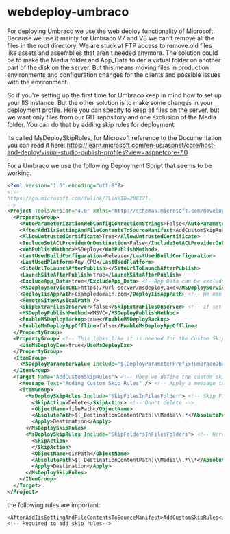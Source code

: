# webdeploy-umbraco

For deploying Umbraco we use the web deploy functionality of Microsoft. Because we use it mainly for Umbraco V7 and V8 we can't remove all the files in the root directory. We are stuck at FTP access to remove old files like assets and assemblies that aren't needed anymore. The solution could be to make the Media folder and App_Data folder a virtual folder on another part of the disk on the server. But this means moving files in production environments and configuration changes for the clients and possible issues with the environment. 

So if you're setting up the first time for Umbraco keep in mind how to set up your IIS instance. But the other solution is to make some changes in your deployment profile. Here you can specify to keep all files on the server, but we want only files from our GIT repository and one exclusion of the Media folder. You can do that by adding skip rules for deployment.

Its called MsDeploySkipRules, for Microsoft reference to the Documentation you can read it here:
https://learn.microsoft.com/en-us/aspnet/core/host-and-deploy/visual-studio-publish-profiles?view=aspnetcore-7.0

For a Umbraco we use the following Deployment Script that seems to be working.
```xml
<?xml version="1.0" encoding="utf-8"?>
<!--
https://go.microsoft.com/fwlink/?LinkID=208121.
-->
<Project ToolsVersion="4.0" xmlns="http://schemas.microsoft.com/developer/msbuild/2003">
  <PropertyGroup>
    <AutoParameterizationWebConfigConnectionStrings>False</AutoParameterizationWebConfigConnectionStrings>
    <AfterAddIisSettingAndFileContentsToSourceManifest>AddCustomSkipRules</AfterAddIisSettingAndFileContentsToSourceManifest> <!-- Required to add skip rules-->
    <AllowUntrustedCertificate>True</AllowUntrustedCertificate> 
    <IncludeSetACLProviderOnDestination>False</IncludeSetACLProviderOnDestination> <!-- We don't set folder rights, this will remove our current folder rights if set to true -->
    <WebPublishMethod>MSDeploy</WebPublishMethod>
    <LastUsedBuildConfiguration>Release</LastUsedBuildConfiguration>
    <LastUsedPlatform>Any CPU</LastUsedPlatform>
    <SiteUrlToLaunchAfterPublish></SiteUrlToLaunchAfterPublish>
    <LaunchSiteAfterPublish>true</LaunchSiteAfterPublish>
    <ExcludeApp_Data>true</ExcludeApp_Data> <!--App Data can be excluded from deployment -->
    <MSDeployServiceURL>https://url-server/msdeploy.axd</MSDeployServiceURL> <!-- Url to server where you want to deploy to -->
    <DeployIisAppPath>exampledomain.com</DeployIisAppPath> <!-- We use domain names for our deployment target -->
    <RemoteSitePhysicalPath />
    <SkipExtraFilesOnServer>false</SkipExtraFilesOnServer> <!-- if set to false it will remove all files not present in the build -->
    <MSDeployPublishMethod>WMSVC</MSDeployPublishMethod>
    <EnableMSDeployBackup>true</EnableMSDeployBackup>
    <EnableMsDeployAppOffline>false</EnableMsDeployAppOffline>
  </PropertyGroup>
  <PropertyGroup> <!-- This looks like it is needed for the Custom Skip Rules -->
    <UseMsDeployExe>true</UseMsDeployExe>
  </PropertyGroup>
  <ItemGroup>
    <MSDeployParameterValue Include="$(DeployParameterPrefix)umbracoDbDSN-Web.config Connection String" />
  </ItemGroup>
  <Target Name="AddCustomSkipRules"> <!-- Here we define the custom skip rules-->
    <Message Text="Adding Custom Skip Rules" /> <!-- Apply a message to console -->
    <ItemGroup>
      <MsDeploySkipRules Include="SkipFilesInFilesFolder"> <!-- Skip File in A specific folder -->
        <SkipAction>Delete</SkipAction> <!-- Don't delete -->
        <ObjectName>filePath</ObjectName>
        <AbsolutePath>$(_DestinationContentPath)\\Media\\.*</AbsolutePath> <!--The root path of media -->
        <Apply>Destination</Apply>
      </MsDeploySkipRules>
      <MsDeploySkipRules Include="SkipFoldersInFilesFolders"> <!-- Here we define subfolders within media and what to do -->
        <SkipAction>
        </SkipAction>
        <ObjectName>dirPath</ObjectName> 
        <AbsolutePath>$(_DestinationContentPath)\\Media\\.*\\*</AbsolutePath>
        <Apply>Destination</Apply>
      </MsDeploySkipRules>
    </ItemGroup>
  </Target>
</Project>
```

the following rules are important:
```
<AfterAddIisSettingAndFileContentsToSourceManifest>AddCustomSkipRules</AfterAddIisSettingAndFileContentsToSourceManifest> <!-- Required to add skip rules-->
```
